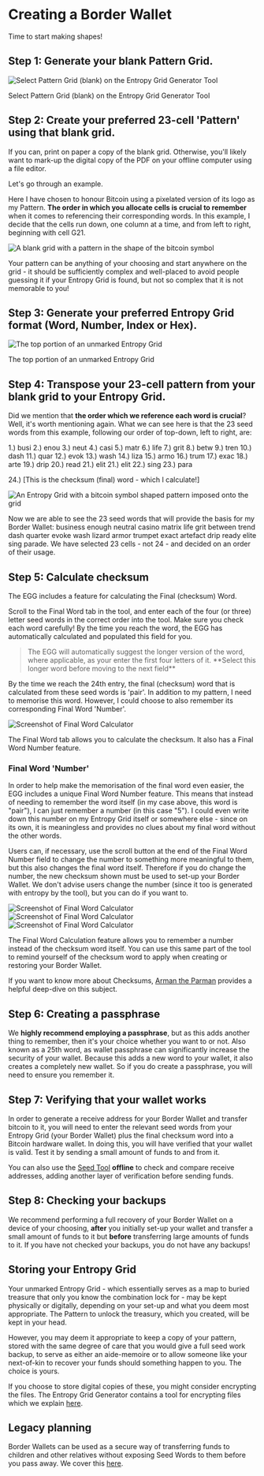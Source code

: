 # Creating a Border Wallet

Time to start making shapes!

## Step 1: Generate your blank Pattern Grid.

![Select Pattern Grid (blank) on the Entropy Grid Generator Tool](/bw_docs_blank_grid_select.png)

<caption>Select Pattern Grid (blank) on the Entropy Grid Generator Tool</caption>

## Step 2: Create your preferred 23-cell 'Pattern' using that blank grid.

If you can, print on paper a copy of the blank grid. Otherwise, you'll likely want to mark-up the digital copy of the PDF on your offline computer using a file editor.

Let's go through an example.

Here I have chosen to honour Bitcoin using a pixelated version of its logo as my Pattern. **The order in which you allocate cells is crucial to remember** when it comes to referencing their corresponding words. In this example, I decide that the cells run down, one column at a time, and from left to right, beginning with cell G21.

![A blank grid with a pattern in the shape of the bitcoin symbol](/bw_docs_blank_grid_patterned.png)

<caption>Your pattern can be anything of your choosing and start anywhere on the grid - it should be sufficiently complex and well-placed to avoid people guessing it if your Entropy Grid is found, but not so complex that it is not memorable to you!</caption>

## Step 3: Generate your preferred Entropy Grid format (Word, Number, Index or Hex).

![The top portion of an unmarked Entropy Grid](/bw_docs_entropy_grid_top_half.png)

<caption>The top portion of an unmarked Entropy Grid</caption>

## Step 4: Transpose your 23-cell pattern from your blank grid to your Entropy Grid.

Did we mention that **the order which we reference each word is crucial**? Well, it's worth mentioning again. What we can see here is that the 23 seed words from this example, following our order of top-down, left to right, are:

1.) busi    2.) enou   3.) neut
4.) casi    5.) matr   6.) life
7.) grit    8.) betw   9.) tren
10.) dash   11.) quar  12.) evok
13.) wash   14.) liza  15.) armo
16.) trum   17.) exac  18.) arte
19.) drip   20.) read  21.) elit
21.) elit   22.) sing  23.) para

24.) [This is the checksum (final) word - which I calculate!]

![An Entropy Grid with a bitcoin symbol shaped pattern imposed onto the grid](/bw_docs_entropy_grid_top_half_patterned.png)

<caption>Now we are able to see the 23 seed words that will provide the basis for my Border Wallet: business enough neutral casino matrix life grit between trend dash quarter evoke wash lizard armor trumpet exact artefact drip ready elite sing parade. We have selected 23 cells - not 24 - and decided on an order of their usage.</caption>

## Step 5: Calculate checksum

The EGG includes a feature for calculating the Final (checksum) Word.

Scroll to the Final Word tab in the tool, and enter each of the four (or three) letter seed words in the correct order into the tool. Make sure you check each word carefully! By the time you reach the word, the EGG has automatically calculated and populated this field for you.

<blockquote>The EGG will automatically suggest the longer version of the word, where applicable, as your enter the first four letters of it. **Select this longer word before moving to the next field**</blockquote>

By the time we reach the 24th entry, the final (checksum) word that is calculated from these seed words is 'pair'. In addition to my pattern, I need to memorise this word. However, I could choose to also remember its corresponding Final Word 'Number'.

![Screenshot of Final Word Calculator](/finalword.png)
<caption>The Final Word tab allows you to calculate the checksum. It also has a Final Word Number feature.</caption>

### Final Word 'Number'

In order to help make the memorisation of the final word even easier, the EGG includes a unique Final Word Number feature. This means that instead of needing to remember the word itself (in my case above, this word is "pair"), I can just remember a number (in this case "5"). I could even write down this number on my Entropy Grid itself or somewhere else - since on its own, it is meaningless and provides no clues about my final word without the other words.

Users can, if necessary, use the scroll button at the end of the Final Word Number field to change the number to something more meaningful to them, but this also changes the final word itself. Therefore if you do change the number, the new checksum shown must be used to set-up your Border Wallet. We don't advise users change the number (since it too is generated with entropy by the tool), but you can do if you want to.

![Screenshot of Final Word Calculator](/finalwordnumber4.png)
![Screenshot of Final Word Calculator](/finalwordnumber3.png)
![Screenshot of Final Word Calculator](/finalwordnumber2.png)
<caption>The Final Word Calculation feature allows you to remember a number instead of the checksum word itself. You can use this same part of the tool to remind yourself of the checksum word to apply when creating or restoring your Border Wallet.</caption>

If you want to know more about Checksums, [Arman the Parman](https://armantheparman.com/dicev1/) provides a helpful deep-dive on this subject.

## Step 6: Creating a passphrase

We **highly recommend employing a passphrase**, but as this adds another thing to remember, then it's your choice whether you want to or not. Also known as a 25th word, as wallet passphrase can significantly increase the security of your wallet. Because this adds a new word to your wallet, it also creates a completely new wallet. So if you do create a passphrase, you will need to ensure you remember it.

## Step 7: Verifying that your wallet works

In order to generate a receive address for your Border Wallet and transfer bitcoin to it, you will need to enter the relevant seed words from your Entropy Grid (your Border Wallet) plus the final checksum word into a Bitcoin hardware wallet. In doing this, you will have verified that your wallet is valid. Test it by sending a small amount of funds to and from it.

You can also use the [Seed Tool](https://github.com/BitcoinQnA/seedtool) **offline** to check and compare receive addresses, adding another layer of verification before sending funds.

## Step 8: Checking your backups

We recommend performing a full recovery of your Border Wallet on a device of your choosing, **after** you initially set-up your wallet and transfer a small amount of funds to it but **before** transferring large amounts of funds to it. If you have not checked your backups, you do not have any backups!

## Storing your Entropy Grid

Your unmarked Entropy Grid - which essentially serves as a map to buried treasure that only you know the combination lock for - may be kept physically or digitally, depending on your set-up and what you deem most appropriate. The Pattern to unlock the treasury, which you created, will be kept in your head.

However, you may deem it appropriate to keep a copy of your pattern, stored with the same degree of care that you would give a full seed work backup, to serve as either an aide-memoire or to allow someone like your next-of-kin to recover your funds should something happen to you. The choice is yours.

If you choose to store digital copies of these, you might consider encrypting the files. The Entropy Grid Generator contains a tool for encrypting files which we explain [here](/encryption).

## Legacy planning

Border Wallets can be used as a secure way of transferring funds to children and other relatives without exposing Seed Words to them before you pass away. We cover this [here](borderwallets.com/docs/legacy-planning).
